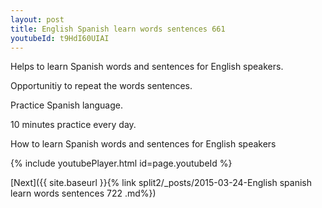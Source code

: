 ```yaml
---
layout: post
title: English Spanish learn words sentences 661 
youtubeId: t9HdI60UIAI
---
```

 
 
Helps to learn Spanish words and sentences for English speakers.

Opportunitiy to repeat the words sentences. 

Practice Spanish language. 
 
10 minutes practice every day. 
 
How to learn Spanish words and sentences for English speakers 
 
{% include youtubePlayer.html id=page.youtubeId %}
 
 
[Next]({{ site.baseurl }}{% link  split2/_posts/2015-03-24-English spanish learn words sentences 722 .md%})
 
